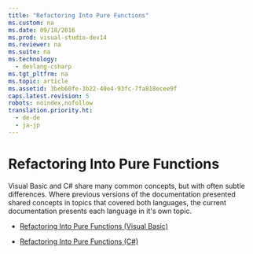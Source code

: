```yaml
---
title: "Refactoring Into Pure Functions"
ms.custom: na
ms.date: 09/18/2016
ms.prod: visual-studio-dev14
ms.reviewer: na
ms.suite: na
ms.technology: 
  - devlang-csharp
ms.tgt_pltfrm: na
ms.topic: article
ms.assetid: 3beb60fe-3b22-40e4-93fc-7fa818ecee9f
caps.latest.revision: 5
robots: noindex,nofollow
translation.priority.ht: 
  - de-de
  - ja-jp
---
```

# Refactoring Into Pure Functions
Visual Basic and C# share many common concepts, but with often subtle differences. Where previous versions of the documentation presented shared concepts in topics that covered both languages, the current documentation presents each language in it's own topic.  
  
-   [Refactoring Into Pure Functions (Visual Basic)](../Topic/Refactoring%20Into%20Pure%20Functions%20\(Visual%20Basic\).md)  
  
-   [Refactoring Into Pure Functions (C#)](../vs140/Refactoring-Into-Pure-Functions--C#-.md)